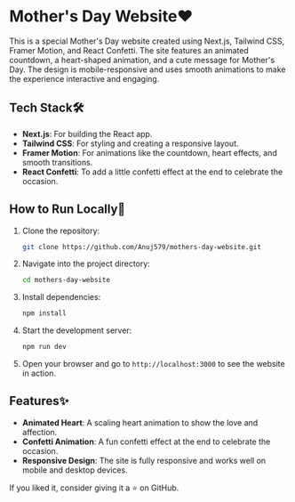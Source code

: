 # Mother's Day Website❤️

This is a special Mother's Day website created using Next.js, Tailwind CSS, Framer Motion, and React Confetti. The site features an animated countdown, a heart-shaped animation, and a cute message for Mother's Day. The design is mobile-responsive and uses smooth animations to make the experience interactive and engaging.

## Tech Stack🛠️

- **Next.js**: For building the React app.
- **Tailwind CSS**: For styling and creating a responsive layout.
- **Framer Motion**: For animations like the countdown, heart effects, and smooth transitions.
- **React Confetti**: To add a little confetti effect at the end to celebrate the occasion.

## How to Run Locally🔧

1. Clone the repository:

   ```bash
   git clone https://github.com/Anuj579/mothers-day-website.git
   ```

2. Navigate into the project directory:

   ```bash
   cd mothers-day-website
   ```

3. Install dependencies:

   ```bash
   npm install
   ```

4. Start the development server:

   ```bash
   npm run dev
   ```

5. Open your browser and go to `http://localhost:3000` to see the website in action.

## Features✨

- **Animated Heart**: A scaling heart animation to show the love and affection.
- **Confetti Animation**: A fun confetti effect at the end to celebrate the occasion.
- **Responsive Design**: The site is fully responsive and works well on mobile and desktop devices.

If you liked it, consider giving it a ⭐️ on GitHub.

